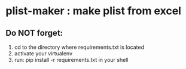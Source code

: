 # plist-maker : make plist from excel

## Do NOT forget:
1. cd to the directory where requirements.txt is located
2. activate your virtualenv
3. run:  pip install -r requirements.txt in your shell
